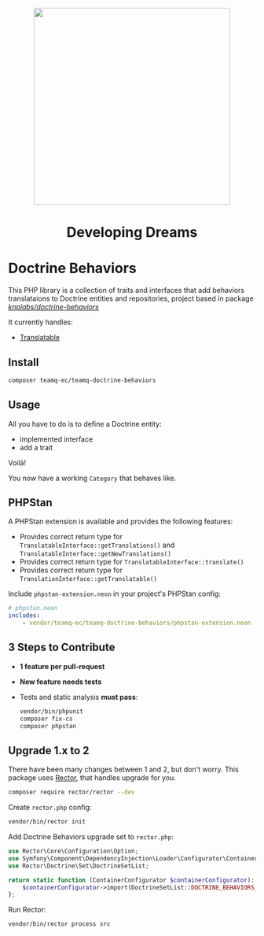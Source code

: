 <p align="center"><a href="https://teamq.biz" target="_blank">
<img src="https://teamq.biz/wp-content/uploads/2020/03/teamq2.png" width="400"/></a></p>

<h1 style="text-align: center">Developing Dreams</h1>

# Doctrine Behaviors

This PHP library is a collection of traits and interfaces that add behaviors translataions to Doctrine entities and repositories, 
project based in package *[knplabs/doctrine-behaviors](https://github.com/KnpLabs/DoctrineBehaviors)*

It currently handles:

* [Translatable](/docs/translatable.md)

## Install

```bash
composer teamq-ec/teamq-doctrine-behaviors
```

## Usage

All you have to do is to define a Doctrine entity:

- implemented interface
- add a trait

Voilà!

You now have a working `Category` that behaves like.

## PHPStan

A PHPStan extension is available and provides the following features:
- Provides correct return type for `TranslatableInterface::getTranslations()` and `TranslatableInterface::getNewTranslations()`
- Provides correct return type for `TranslatableInterface::translate()`
- Provides correct return type for `TranslationInterface::getTranslatable()`

Include `phpstan-extension.neon` in your project's PHPStan config:
```yaml
# phpstan.neon
includes:
    - vendor/teamq-ec/teamq-doctrine-behaviors/phpstan-extension.neon
```

## 3 Steps to Contribute

- **1 feature per pull-request**
- **New feature needs tests**
- Tests and static analysis **must pass**:

    ```bash
    vendor/bin/phpunit
    composer fix-cs
    composer phpstan
    ```

## Upgrade 1.x to 2

There have been many changes between 1 and 2, but don't worry.
This package uses [Rector](https://github.com/rectorphp/rector), that handles upgrade for you.

```bash
composer require rector/rector --dev
```

Create `rector.php` config:

```bash
vendor/bin/rector init
```

Add Doctrine Behaviors upgrade set to `rector.php`:

```php
use Rector\Core\Configuration\Option;
use Symfony\Component\DependencyInjection\Loader\Configurator\ContainerConfigurator;
use Rector\Doctrine\Set\DoctrineSetList;

return static function (ContainerConfigurator $containerConfigurator): void {
    $containerConfigurator->import(DoctrineSetList::DOCTRINE_BEHAVIORS_20);
};
```

Run Rector:

```bash
vendor/bin/rector process src
```